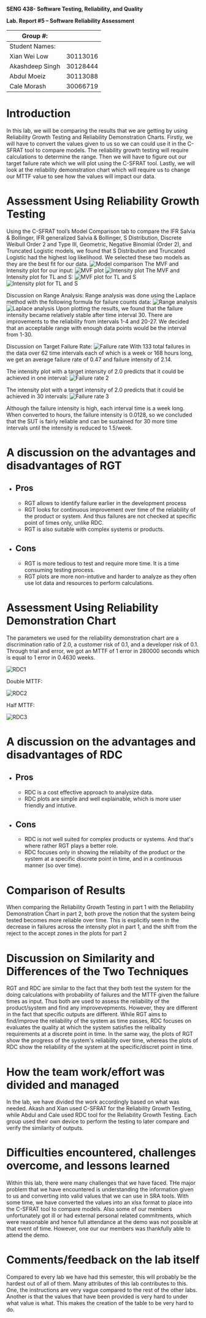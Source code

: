 **SENG 438- Software Testing, Reliability, and Quality**

**Lab. Report \#5 – Software Reliability Assessment**

| Group \#:       |   |
|-----------------|---|
| Student Names:  |   |
|         Xian Wei Low        |  30113016 |
|          Akashdeep Singh       |  30128444 |
|        Abdul Moeiz         |  	30113088 |
| Cale Morash | 30066719 |

# Introduction
  In this lab, we will be comparing the results that we are getting by using Reliability Growth Testing and Reliability Demonstration Charts. Firstly, we will have to convert the values given to us so we can could use it in the C-SFRAT tool to compare models. The reliability growth testing will require calculations to determine the range. Then we will have to figure out our target failure rate which we will plot using the C-SFRAT tool. Lastly, we will look at the reliability demonstration chart which will require us to change our MTTF value to see how the values will impact our data. 
# 

# Assessment Using Reliability Growth Testing 
  Using the C-SFRAT tool’s Model Comparison tab to compare the IFR Salvia & Bollinger, IFR generalized Salvia & Bollinger, S Distribution, Discrete Weibull Order 2 and Type III, Geometric, Negative Binomial (Order 2), and Truncated Logistic models, we found that S Distribution and Truncated Logistic had the highest log likelihood. We selected these two models as they are the best fit for our data.
![Model comparison](https://github.com/seng438-winter-2023/seng438-a5-xianlow/blob/main/media/C-SFRATModelComparison.png)
The MVF and Intensity plot for our input:
![MVF plot](https://github.com/seng438-winter-2023/seng438-a5-xianlow/blob/main/media/MvfIntensityPlot.png)
![Intensity plot](https://github.com/seng438-winter-2023/seng438-a5-xianlow/blob/main/media/intensityPlot.png)
The MVF and Intensity plot for TL and S:
![MVF plot for TL and S](https://github.com/seng438-winter-2023/seng438-a5-xianlow/blob/main/media/MvfTlsPlot.png)
![Intensity plot for TL and S](https://github.com/seng438-winter-2023/seng438-a5-xianlow/blob/main/media/intensityTlsPlot.png)

Discussion on Range Analysis:
Range analysis was done using the Laplace method with the following formula for failure counts data:
![Range analysis](https://github.com/seng438-winter-2023/seng438-a5-xianlow/blob/main/media/rangeAnalysis.png)
![Laplace analysis](https://github.com/seng438-winter-2023/seng438-a5-xianlow/blob/main/media/laplaceAnalysis.png)
Upon plotting the results, we found that the failure intensity became relatively stable after time interval 30. There are improvements to the reliability from intervals 1-4 and 20-27. We decided that an acceptable range with enough data points would be the interval from 1-30. 

Discussion on Target Failure Rate:
![Failure rate](https://github.com/seng438-winter-2023/seng438-a5-xianlow/blob/main/media/targetFailureRate.png)
With 133 total failures in the data over 62 time intervals each of which is a week or 168 hours long, we get an average failure rate of 0.47 and failure intensity of 2.14. 

The intensity plot with a target intensity of 2.0 predicts that it could be achieved in one interval:
![Failure rate 2](https://github.com/seng438-winter-2023/seng438-a5-xianlow/blob/main/media/targetFailureRate2.png)

The intensity plot with a target intensity of 2.0 predicts that it could be achieved in 30 intervals:
![Failure rate 3](https://github.com/seng438-winter-2023/seng438-a5-xianlow/blob/main/media/targetFailureRate3.png)

Although the failure intensity is high, each interval time is a week long. When converted to hours, the failure intensity is 0.0128, so we concluded that the SUT is fairly reliable and can be sustained for 30 more time intervals until the intensity is reduced to 1.5/week.

# A discussion on the advantages and disadvantages of RGT
- ## Pros
  - RGT allows to identify failure earlier in the development process
  - RGT looks for continuous improvement over time of the reliability of the product or system. And thus failures are not checked at specific point of times only, unlike RDC.
  - RGT is also suitable with complex systems or products.

- ## Cons
  - RGT is more tedious to test and require more time. It is a time consuming testing process.
  - RGT plots are more non-intutive and harder to analyze as they often use lot data and resources to perform calculations.

# Assessment Using Reliability Demonstration Chart 


The parameters we used for the reliability demonstration chart are a discrimination ratio of 2.0, a customer risk of 0.1, and a developer risk of 0.1. Through trial and error, we got an MTTF of 1 error in 280000 seconds which is equal to 1 error in 0.4630 weeks.  

![RDC1](https://github.com/seng438-winter-2023/seng438-a5-xianlow/blob/main/media/Rdc.png)

Double MTTF:

![RDC2](https://github.com/seng438-winter-2023/seng438-a5-xianlow/blob/main/media/Rdc2.png)

Half MTTF:

![RDC3](https://github.com/seng438-winter-2023/seng438-a5-xianlow/blob/main/media/Rdc3.png)
<!-- # Explain your evaluation and justification of how you decide the MTTFmin	 -->
# A discussion on the advantages and disadvantages of RDC
- ## Pros
  - RDC is a cost effective approach to analysize data.
  - RDC plots are simple and well explainable, which is more user friendly and intutive.

- ## Cons
  - RDC is not well suited for complex products or systems. And that's where rather RGT plays a better role.
  - RDC focuses only in showing the reliabilty of the product or the system at a specific discrete point in time, and in a continuous manner (so over time).

# Comparison of Results
  When comparing the Reliability Growth Testing in part 1 with the Reliability Demonstration Chart in part 2, both prove the notion that the system being tested becomes more reliable over time. This is explicitly seen in the decrease in failures across the intensity plot in part 1, and the shift from the reject to the accept zones in the plots for part 2
# Discussion on Similarity and Differences of the Two Techniques
RGT and RDC are similar to the fact that they both test the system for the doing calculations with probability of failures and the MTTF given the failure times as input. Thus both are used to assess the reliability of the product/system and find any improvevepments.
However, they are different in the fact that specific outputs are different. While RGT aims to find/improve the reliability of the system as time passes, RDC focuses on evaluates the quality at which the system satisfies the relibality requirements at a discrete point in time. In the same way, the plots of RGT show the progress of the system's reliability over time, whereas the plots of RDC show the reliability of the system at the specific/discret point in time.

# How the team work/effort was divided and managed
  In the lab, we have divided the work accordingly based on what was needed. Akash and Xian used C-SFRAT for the Reliability Growth Testing, while Abdul and Cale used RDC tool for the Reliability Growth Testing. Each group used their own device to perform the testing to later compare and verify the similarity of outputs.
# 

# Difficulties encountered, challenges overcome, and lessons learned
  Within this lab, there were many challenges that we have faced. THe major problem that we have encountered is understanding the information given to us and converting into valid values that we can use in SRA tools. With some time, we have converted the values into an xlsx format to place into the C-SFRAT tool to compare models. 
  Also some of our members unfortunately got ill or had external personal related commitments, which were reasonable and hence full attendance at the demo was not possible at that event of time. However, one our our members was thankfully able to attend the demo.
# Comments/feedback on the lab itself
  Compared to every lab we have had this semester, this will probably be the hardest out of all of them. Many attributes of this lab contributes to this. One, the instructions are very vague compared to the rest of the other labs. Another is that the values that have been provided is very hard to under what value is what. This makes the creation of the table to be very hard to do.
